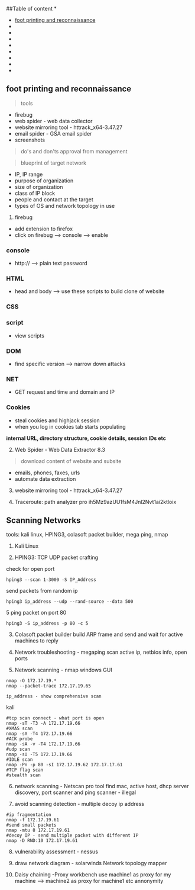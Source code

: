 
##Table of content
 * 
 * [foot printing and reconnaissance](#foot-printing-and-reconnaissance) 
 * 
 * 
 * 
 * 
 * 
 * 
 * 
 * 


## foot printing and reconnaissance
> tools
 * firebug
 * web spider - web data collector
 * website mirroring tool - httrack_x64-3.47.27
 * email spider - GSA email spider
 * screenshots

> do's and don'ts approval from management

> blueprint of target network
 * IP, IP range
 * purpose of organization
 * size of organization
 * class of IP block
 * people and contact at the target
 * types of OS and network topology in use

1. firebug 
 * add extension to firefox
 * click on firebug --> console --> enable

### console
 * http:// --> plain text password

### HTML
 * head and body --> use these scripts to build clone of website

### CSS

### script
 * view scripts

### DOM
 * find specific version --> narrow down attacks

### NET
 * GET request and time and domain and IP

### Cookies
 * steal cookies and highjack session
 * when you log in cookies tab starts populating

**internal URL, directory structure, cookie details, session IDs etc**

2. Web Spider - Web Data Extractor 8.3 
> download content of website and subsite
 * emails, phones, faxes, urls
 * automate data extraction

3. website mirroring tool - httrack_x64-3.47.27

4. Traceroute: path analyzer pro
ih5Mz9azUU1fsM4Jnl2Nvt1ai2ktloix

## Scanning Networks
tools: kali linux, HPING3, colasoft packet builder, mega ping, nmap

1. Kali Linux

2. HPING3: TCP UDP packet crafting

 check for open port
```hping
hping3 --scan 1-3000 -S IP_Address
```

send packets from random ip
```hping
hping3 ip_address --udp --rand-source --data 500
```

5 ping packet on port 80
``` 
hping3 -S ip_address -p 80 -c 5
```

3. Colasoft packet builder
build ARP frame and send and wait for active machines to reply

4. Network troubleshooting - megaping
scan active ip, netbios info, open ports

5. Network scanning - nmap
windows GUI
```
nmap -O 172.17.19.*
nmap --packet-trace 172.17.19.65

ip_address - show comprehensive scan
```

kali
```
#tcp scan connect - what port is open
nmap -sT -T3 -A 172.17.19.66
#XMAS scan
nmap -sX -T4 172.17.19.66
#ACK probe
nmap -sA -v -T4 172.17.19.66
#udp scan
nmap -sU -T5 172.17.19.66
#IDLE scan
nmap -Pn -p 80 -sI 172.17.19.62 172.17.17.61
#TCP flag scan
#stealth scan
```

6. network scanning - Netscan pro tool
find mac, active host, dhcp server discovery, 
port scanner and ping scanner - illegal

7. avoid scanning detection - multiple decoy ip address

```
#ip fragmentation
nmap -f 172.17.19.61
#send small packets
nmap -mtu 8 172.17.19.61
#decoy IP - send multiple packet with different IP
nmap -D RND:10 172.17.19.61
```

8. vulnerability assessment - nessus

9. draw network diagram - solarwinds Network topology mapper

10. Daisy chaining -Proxy workbench
use machine1 as proxy for my machine --> machine2 as proxy for machine1 etc
annonymity




